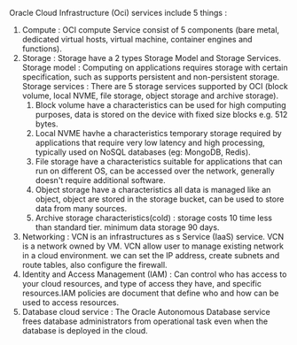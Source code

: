 Oracle Cloud Infrastructure (Oci) services include 5 things : 
1. Compute : OCI compute Service consist of 5 components (bare metal, dedicated virtual hosts, virtual machine, container engines and functions).
2. Storage : Storage have a 2 types Storage Model and Storage Services. 
   Storage model : Computing on applications requires storage with certain specification, such as supports persistent and non-persistent storage.
   Storage services : There are 5 storage services supported by OCI (block volume, local NVME, file storage, object storage and archive storage).
   1. Block volume have a characteristics can be used for high computing purposes, data is stored on the device with fixed size blocks e.g. 512 bytes.
   2. Local NVME havhe a characteristics temporary storage required by applications that require very low latency and high processing, typically used on NoSQL databases (eg: MongoDB, Redis).
   3. File storage have a characteristics suitable for applications that can run on different OS, can be accessed over the network, generally doesn't require additional software.
   4. Object storage have a characteristics all data is managed like an object, object are stored in the storage bucket, can be used to store data from many sources.
   5. Archive storage characteristics(cold) : storage costs 10 time less than standard tier. minimum data storage 90 days.
3. Networking : VCN is an infrastructures as s Service (IaaS) service. VCN is a network owned by VM. VCN allow user to manage existing network in a cloud environment. we can set the IP address, create subnets and route tables, also configure the firewall.
4. Identity and Access Management (IAM) : Can control who has access to  your cloud resources, and type of access they have, and specific resources.IAM policies are document that define who and how can be used to access resources.
5. Database cloud service : The Oracle Autonomous Database service frees database administrators from operational task even when the database is deployed in the cloud. 
